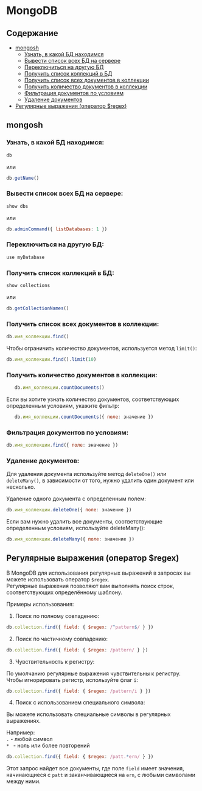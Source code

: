 # MongoDB

## Содержание

* [mongosh](#mongosh)
   * [Узнать, в какой БД находимся](#узнать-в-какой-бд-находимся)
   * [Вывести список всех БД на сервере](#вывести-список-всех-бд-на-сервере)
   * [Переключиться на другую БД](#переключиться-на-другую-бд)
   * [Получить список коллекций в БД](#получить-список-коллекций-в-бд)
   * [Получить список всех документов в коллекции](#получить-список-всех-документов-в-коллекции)
   * [Получить количество документов в коллекции](#получить-количество-документов-в-коллекции)
   * [Фильтрация документов по условиям](#фильтрация-документов-по-условиям)
   * [Удаление документов](#удаление-документов)
* [Регулярные выражения (оператор $regex)](#регулярные-выражения-оператор-regex)

## mongosh

### Узнать, в какой БД находимся:

```javascript
db
```
или
```javascript
db.getName()
```

### Вывести список всех БД на сервере:

```javascript
show dbs
```
или
```javascript
db.adminCommand({ listDatabases: 1 })
```

### Переключиться на другую БД:

```javascript
use myDatabase
```

### Получить список коллекций в БД:

```javascript
show collections
```
или
```javascript
db.getCollectionNames()
```

### Получить список всех документов в коллекции:

```javascript
db.имя_коллекции.find()
```
Чтобы ограничить количество документов, используется метод `limit()`:
```javascript
db.имя_коллекции.find().limit(10)
```

### Получить количество документов в коллекции:

```javascript
   db.имя_коллекции.countDocuments()
```
Если вы хотите узнать количество документов, соответствующих определенным условиям, укажите фильтр:
```javascript
   db.имя_коллекции.countDocuments({ поле: значение })
```

### Фильтрация документов по условиям:

```javascript
db.имя_коллекции.find({ поле: значение })
```

### Удаление документов:  

Для удаления документа используйте метод `deleteOne()` или `deleteMany()`, в зависимости от того, нужно удалить один документ или несколько.

Удаление одного документа с определенным полем:
```javascript
db.имя_коллекции.deleteOne({ поле: значение })
```

Если вам нужно удалить все документы, соответствующие определенным условиям, используйте deleteMany():
```javascript
db.имя_коллекции.deleteMany({ поле: значение })
```

## Регулярные выражения (оператор $regex)

В MongoDB для использования регулярных выражений в запросах вы можете использовать оператор `$regex`.   
Регулярные выражения позволяют вам выполнять поиск строк, соответствующих определённому шаблону.

Примеры использования:

1. Поиск по полному совпадению:

```javascript
db.collection.find({ field: { $regex: /^pattern$/ } })
```

2. Поиск по частичному совпадению:

```javascript
db.collection.find({ field: { $regex: /pattern/ } })
```

3. Чувствительность к регистру:

По умолчанию регулярные выражения чувствительны к регистру. Чтобы игнорировать регистр, используйте флаг `i`:

```javascript
db.collection.find({ field: { $regex: /pattern/i } })
```

4. Поиск с использованием специального символа:

Вы можете использовать специальные символы в регулярных выражениях. 

Например:  
`.` - любой символ  
`* ` - ноль или более повторений

```javascript
db.collection.find({ field: { $regex: /patt.*ern/ } })
```

Этот запрос найдет все документы, где поле `field` имеет значения, начинающиеся с `patt` и заканчивающиеся на `ern`, с любыми символами между ними.

